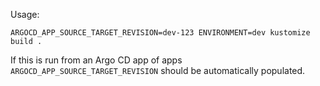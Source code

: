 Usage:
```
ARGOCD_APP_SOURCE_TARGET_REVISION=dev-123 ENVIRONMENT=dev kustomize build .
```

If this is run from an Argo CD app of apps `ARGOCD_APP_SOURCE_TARGET_REVISION` should be automatically populated.
